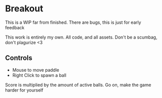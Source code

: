 <h1>Breakout</h1>
<p>This is a WIP far from finished. There are bugs, this is just for early feedback</p>
<p>This work is entirely my own. All code, and all assets. Don't be a scumbag, don't plagurize <3 </p>
<h2> Controls </h2>
<ul><li>Mouse to move paddle</li>
  <li>Right Click to spawn a ball</li>
</ul>
<p>Score is multiplied by the amount of active balls. Go on, make the game harder for yourself</p>
